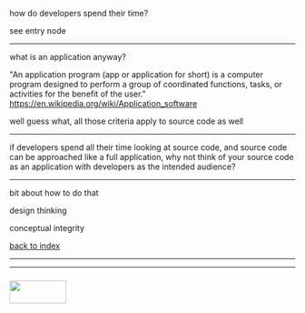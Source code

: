 
how do developers spend their time?

see entry node

---

what is an application anyway?  

"An application program (app or application for short) is a computer program designed to perform a group of coordinated functions, tasks, or activities for the benefit of the user." https://en.wikipedia.org/wiki/Application_software

well guess what, all those criteria apply to source code as well

---

if developers spend all their time looking at source code, and source code can be approached like a full application, why not think of your source code as an application with developers as the intended audience?



---

bit about how to do that

design thinking 

conceptual integrity 


[back to index](./README.md/#index)
___
___
### <a href="http://elewa.education" target="_blank"><img src="https://user-images.githubusercontent.com/18554853/34921062-506450ae-f97d-11e7-875f-6feeb26ad72d.png" width="100" height="40"/></a>